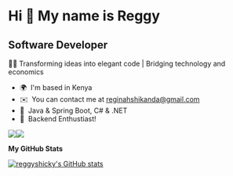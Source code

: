 Hi 👋 My name is Reggy
========================

Software Developer
------------------

👨‍💻 Transforming ideas into elegant code | Bridging technology and economics

* 🌍  I'm based in Kenya
* ✉️  You can contact me at [reginahshikanda@gmail.com](mailto:reginahshikanda@gmail.com)
* 🧠  Java & Spring Boot, C# & .NET
* 🤝  Backend Enthustiast!
  
<a href="https://www.github.com/reggyshicky" target="_blank" rel="noreferrer"><img
src="https://img.shields.io/github/followers/reggyshicky?logo=github&style=for-the-badge&color=6366f1&labelColor=000000" /></a><a href="https://www.x.com/Reggyshikanda" target="_blank" rel="noreferrer"><img
src="https://img.shields.io/twitter/follow/Reggyshikanda?logo=twitter&style=for-the-badge&color=6366f1&labelColor=000000"
/></a>

<b>My GitHub Stats</b>

<a href="http://www.github.com/reggyshicky"><img src="https://github-readme-stats.vercel.app/api?username=reggyshicky&show_icons=true&hide=&count_private=true&title_color=6366f1&text_color=ffffff&icon_color=6366f1&bg_color=000000&hide_border=true&show_icons=true" alt="reggyshicky's GitHub stats" /></a>

